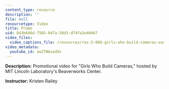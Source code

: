```yaml
---
content_type: resource
description: ''
file: null
resourcetype: Video
title: Promo
uid: 843b6d6d-7565-047a-58d3-d74fa2e40467
video_files:
  video_captions_file: /resources/res-2-006-girls-who-build-cameras-summer-2016/host-your-own-workshop/promo/ow2TNmzadXc.vtt
video_metadata:
  youtube_id: ow2TNmzadXc
---
```


**Description:** Promotional video for "Girls Who Build Cameras," hosted by MIT Lincoln Laboratory's Beaverworks Center.

**Instructor:** Kristen Railey